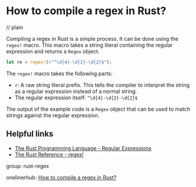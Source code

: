 # How to compile a regex in Rust?
// plain

Compiling a regex in Rust is a simple process. It can be done using the `regex!` macro. This macro takes a string literal containing the regular expression and returns a `Regex` object.

```rust
let re = regex!(r"^\d{4}-\d{2}-\d{2}$");
```

The `regex!` macro takes the following parts:

- `r`: A raw string literal prefix. This tells the compiler to interpret the string as a regular expression instead of a normal string.
- The regular expression itself: `^\d{4}-\d{2}-\d{2}$`

The output of the example code is a `Regex` object that can be used to match strings against the regular expression.

## Helpful links

- [The Rust Programming Language - Regular Expressions](https://doc.rust-lang.org/book/ch19-06-regular-expressions.html)
- [The Rust Reference - regex!](https://doc.rust-lang.org/reference/macros-by-example.html#regex)

group: rust-regex

onelinerhub: [How to compile a regex in Rust?](https://onelinerhub.com/rust/how-to-compile-a-regex-in-rust)